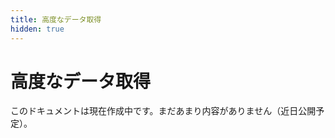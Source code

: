 ```yaml
---
title: 高度なデータ取得
hidden: true
---
```


# 高度なデータ取得

<docs-warning>
  このドキュメントは現在作成中です。まだあまり内容がありません（近日公開予定）。
</docs-warning>

